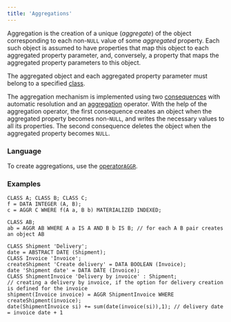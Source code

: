 ```yaml
---
title: 'Aggregations'
---
```


Aggregation is the creation of a unique (*aggregate*) of the object corresponding to each non-`NULL` value of some *aggregated* property. Each such object is assumed to have properties that map this object to each aggregated property parameter, and, conversely, a property that maps the aggregated property parameters to this object. 

The aggregated object and each aggregated property parameter must belong to a specified [class](Classes.md).

The aggregation mechanism is implemented using two [consequences](Simple_constraints.md) with automatic resolution and an [aggregation](Grouping_GROUP.md) operator. With the help of the aggregation operator, the first consequence creates an object when the aggregated property becomes non-`NULL`, and writes the necessary values to all its properties. The second consequence deletes the object when the aggregated property becomes `NULL`.

### Language

To create aggregations, use the [operator`AGGR`](AGGR_operator.md).

### Examples

```lsf
CLASS A; CLASS B; CLASS C;
f = DATA INTEGER (A, B);
c = AGGR C WHERE f(A a, B b) MATERIALIZED INDEXED;

CLASS AB;
ab = AGGR AB WHERE A a IS A AND B b IS B; // for each A B pair creates an object AB

CLASS Shipment 'Delivery';
date = ABSTRACT DATE (Shipment);
CLASS Invoice 'Invoice';
createShipment 'Create delivery' = DATA BOOLEAN (Invoice);
date 'Shipment date' = DATA DATE (Invoice);
CLASS ShipmentInvoice 'Delivery by invoice' : Shipment;
// creating a delivery by invoice, if the option for delivery creation is defined for the invoice
shipment(Invoice invoice) = AGGR ShipmentInvoice WHERE createShipment(invoice); 
date(ShipmentInvoice si) += sum(date(invoice(si)),1); // delivery date = invoice date + 1
```
